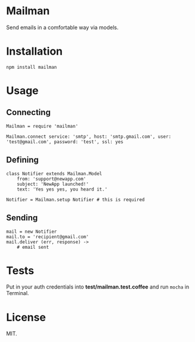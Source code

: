 # Mailman

Send emails in a comfortable way via models.

# Installation

`npm install mailman`

# Usage

## Connecting

```coffee-script
Mailman = require 'mailman'

Mailman.connect service: 'smtp', host: 'smtp.gmail.com', user: 'test@gmail.com', password: 'test', ssl: yes
```

## Defining

```coffee-script
class Notifier extends Mailman.Model
	from: 'support@newapp.com'
	subject: 'NewApp launched!'
	text: 'Yes yes yes, you heard it.'

Notifier = Mailman.setup Notifier # this is required
```

## Sending

```coffee-script
mail = new Notifier
mail.to = 'recipient@gmail.com'
mail.deliver (err, response) ->
	# email sent
```

# Tests

Put in your auth credentials into **test/mailman.test.coffee** and run `mocha` in Terminal.

# License

MIT.